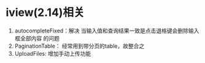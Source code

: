 # iview(2.14)相关

1. autocompleteFixed：解决 当输入值和查询结果一致是点击退格键会删除输入框全部内容 的问题
2. PaginationTable： 经常用到带分页的table，故整合之
3. UploadFiles: 增加手动上传功能

